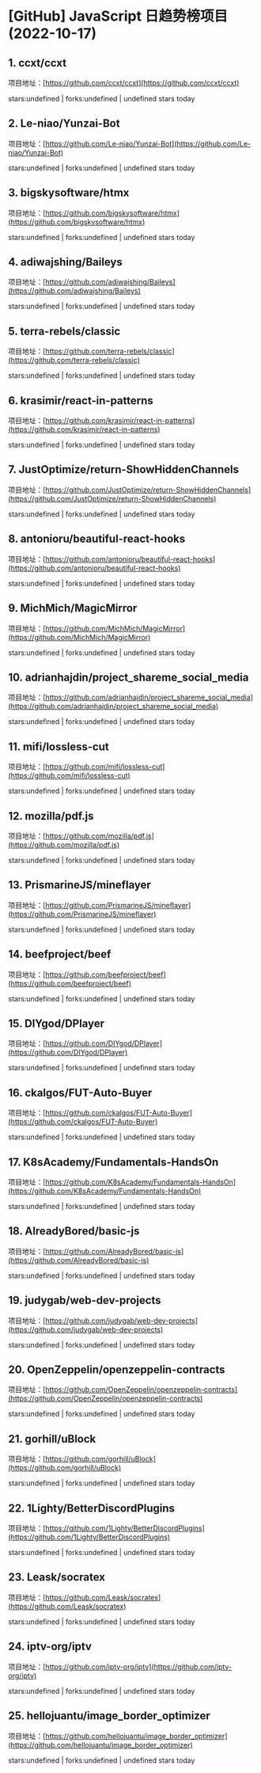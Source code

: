 # [GitHub] JavaScript 日趋势榜项目(2022-10-17)

## 1. ccxt/ccxt 

项目地址：[https://github.com/ccxt/ccxt](https://github.com/ccxt/ccxt)

stars:undefined | forks:undefined | undefined stars today 



## 2. Le-niao/Yunzai-Bot 

项目地址：[https://github.com/Le-niao/Yunzai-Bot](https://github.com/Le-niao/Yunzai-Bot)

stars:undefined | forks:undefined | undefined stars today 



## 3. bigskysoftware/htmx 

项目地址：[https://github.com/bigskysoftware/htmx](https://github.com/bigskysoftware/htmx)

stars:undefined | forks:undefined | undefined stars today 



## 4. adiwajshing/Baileys 

项目地址：[https://github.com/adiwajshing/Baileys](https://github.com/adiwajshing/Baileys)

stars:undefined | forks:undefined | undefined stars today 



## 5. terra-rebels/classic 

项目地址：[https://github.com/terra-rebels/classic](https://github.com/terra-rebels/classic)

stars:undefined | forks:undefined | undefined stars today 



## 6. krasimir/react-in-patterns 

项目地址：[https://github.com/krasimir/react-in-patterns](https://github.com/krasimir/react-in-patterns)

stars:undefined | forks:undefined | undefined stars today 



## 7. JustOptimize/return-ShowHiddenChannels 

项目地址：[https://github.com/JustOptimize/return-ShowHiddenChannels](https://github.com/JustOptimize/return-ShowHiddenChannels)

stars:undefined | forks:undefined | undefined stars today 



## 8. antonioru/beautiful-react-hooks 

项目地址：[https://github.com/antonioru/beautiful-react-hooks](https://github.com/antonioru/beautiful-react-hooks)

stars:undefined | forks:undefined | undefined stars today 



## 9. MichMich/MagicMirror 

项目地址：[https://github.com/MichMich/MagicMirror](https://github.com/MichMich/MagicMirror)

stars:undefined | forks:undefined | undefined stars today 



## 10. adrianhajdin/project_shareme_social_media 

项目地址：[https://github.com/adrianhajdin/project_shareme_social_media](https://github.com/adrianhajdin/project_shareme_social_media)

stars:undefined | forks:undefined | undefined stars today 



## 11. mifi/lossless-cut 

项目地址：[https://github.com/mifi/lossless-cut](https://github.com/mifi/lossless-cut)

stars:undefined | forks:undefined | undefined stars today 



## 12. mozilla/pdf.js 

项目地址：[https://github.com/mozilla/pdf.js](https://github.com/mozilla/pdf.js)

stars:undefined | forks:undefined | undefined stars today 



## 13. PrismarineJS/mineflayer 

项目地址：[https://github.com/PrismarineJS/mineflayer](https://github.com/PrismarineJS/mineflayer)

stars:undefined | forks:undefined | undefined stars today 



## 14. beefproject/beef 

项目地址：[https://github.com/beefproject/beef](https://github.com/beefproject/beef)

stars:undefined | forks:undefined | undefined stars today 



## 15. DIYgod/DPlayer 

项目地址：[https://github.com/DIYgod/DPlayer](https://github.com/DIYgod/DPlayer)

stars:undefined | forks:undefined | undefined stars today 



## 16. ckalgos/FUT-Auto-Buyer 

项目地址：[https://github.com/ckalgos/FUT-Auto-Buyer](https://github.com/ckalgos/FUT-Auto-Buyer)

stars:undefined | forks:undefined | undefined stars today 



## 17. K8sAcademy/Fundamentals-HandsOn 

项目地址：[https://github.com/K8sAcademy/Fundamentals-HandsOn](https://github.com/K8sAcademy/Fundamentals-HandsOn)

stars:undefined | forks:undefined | undefined stars today 



## 18. AlreadyBored/basic-js 

项目地址：[https://github.com/AlreadyBored/basic-js](https://github.com/AlreadyBored/basic-js)

stars:undefined | forks:undefined | undefined stars today 



## 19. judygab/web-dev-projects 

项目地址：[https://github.com/judygab/web-dev-projects](https://github.com/judygab/web-dev-projects)

stars:undefined | forks:undefined | undefined stars today 



## 20. OpenZeppelin/openzeppelin-contracts 

项目地址：[https://github.com/OpenZeppelin/openzeppelin-contracts](https://github.com/OpenZeppelin/openzeppelin-contracts)

stars:undefined | forks:undefined | undefined stars today 



## 21. gorhill/uBlock 

项目地址：[https://github.com/gorhill/uBlock](https://github.com/gorhill/uBlock)

stars:undefined | forks:undefined | undefined stars today 



## 22. 1Lighty/BetterDiscordPlugins 

项目地址：[https://github.com/1Lighty/BetterDiscordPlugins](https://github.com/1Lighty/BetterDiscordPlugins)

stars:undefined | forks:undefined | undefined stars today 



## 23. Leask/socratex 

项目地址：[https://github.com/Leask/socratex](https://github.com/Leask/socratex)

stars:undefined | forks:undefined | undefined stars today 



## 24. iptv-org/iptv 

项目地址：[https://github.com/iptv-org/iptv](https://github.com/iptv-org/iptv)

stars:undefined | forks:undefined | undefined stars today 



## 25. hellojuantu/image_border_optimizer 

项目地址：[https://github.com/hellojuantu/image_border_optimizer](https://github.com/hellojuantu/image_border_optimizer)

stars:undefined | forks:undefined | undefined stars today 



